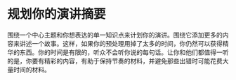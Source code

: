 # 规划你的演讲摘要

围绕一个中心主题和你想表达的单一知识点来计划你的演讲。围绕它添加更多的内容来讲述一个故事。这样，如果你的预处理用掉了太多的时间，你仍然可以获得精华的东西。你的时间是有限的，听众不会听你说的每句话。让你和他们都值得一听的是，你要有精彩的内容，有助于保持节奏的材料，并避免那些出错时可能花费大量时间的材料。
